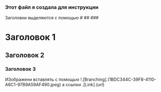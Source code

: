 ### Этот файл я создала для инструкции

Заголовки выделяются с помощью # ## ###

# Заголовок 1
## Заголовок 2
### Заголовок 3

ИЗображени вставлять с помощью 
!.[Branching].(1BDC344C-39F8-4110-A6C1-97B9A59AF490.jpeg)
а ссылки 
.[Link].(url)


